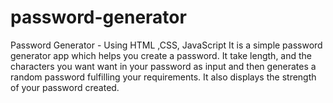 # password-generator
Password Generator -  Using HTML ,CSS, JavaScript
It is a simple password generator app which helps you create a password. 
It take length, and the characters you want want in your password as input and then generates a random password fulfilling your requirements. It also displays the strength of your password created.
